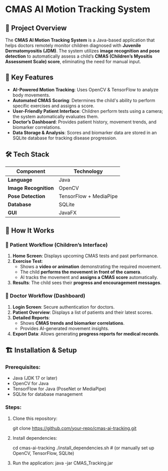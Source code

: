 # CMAS AI Motion Tracking System

## 📌 Project Overview
The **CMAS AI Motion Tracking System** is a Java-based application that helps doctors remotely monitor children diagnosed with **Juvenile Dermatomyositis (JDM)**. The system utilizes **image recognition and pose detection** to automatically assess a child’s **CMAS (Children’s Myositis Assessment Scale) score**, eliminating the need for manual input.

## 🎯 Key Features
- **AI-Powered Motion Tracking**: Uses OpenCV & TensorFlow to analyze body movements.
- **Automated CMAS Scoring**: Determines the child's ability to perform specific exercises and assigns a score.
- **User-Friendly Patient Interface**: Children perform tests using a camera; the system automatically evaluates them.
- **Doctor’s Dashboard**: Provides patient history, movement trends, and biomarker correlations.
- **Data Storage & Analysis**: Scores and biomarker data are stored in an SQLite database for tracking disease progression.

## 🛠️ Tech Stack
| Component            | Technology         |
|---------------------|-------------------|
| **Language**       | Java |
| **Image Recognition** | OpenCV |
| **Pose Detection** | TensorFlow + MediaPipe |
| **Database**       | SQLite |
| **GUI**           | JavaFX |

## 🔄 How It Works
### 📱 Patient Workflow (Children’s Interface)
1. **Home Screen**: Displays upcoming CMAS tests and past performance.
2. **Exercise Test**:
   - Shows a **video or animation** demonstrating the required movement.
   - The child **performs the movement in front of the camera**.
   - AI tracks the movement and **assigns a CMAS score** automatically.
3. **Results**: The child sees their **progress and encouragement messages**.

### 🏥 Doctor Workflow (Dashboard)
1. **Login Screen**: Secure authentication for doctors.
2. **Patient Overview**: Displays a list of patients and their latest scores.
3. **Detailed Reports**:
   - Shows **CMAS trends and biomarker correlations**.
   - Provides AI-generated movement insights.
4. **Export Data**: Allows generating **progress reports for medical records**.

## 🏗️ Installation & Setup
### Prerequisites:
- Java (JDK 17 or later)
- OpenCV for Java
- TensorFlow for Java (PoseNet or MediaPipe)
- SQLite for database management

### Steps:
1. Clone this repository:

   git clone https://github.com/your-repo/cmas-ai-tracking.git
   
2. Install dependencies:

   cd cmas-ai-tracking
   ./install_dependencies.sh  # (or manually set up OpenCV, TensorFlow, SQLite)

3. Run the application:
   java -jar CMAS_Tracking.jar


